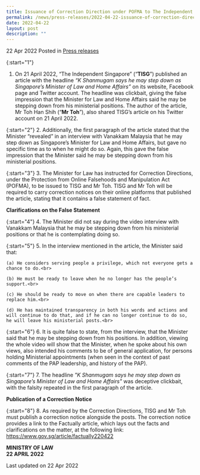```yaml
---
title: Issuance of Correction Direction under POFMA to The Independent Singapore
permalink: /news/press-releases/2022-04-22-issuance-of-correction-direction-to-the-independent-singapore/
date: 2022-04-22
layout: post
description: ""
---
```

22 Apr 2022 Posted in [Press releases](/news/press-releases)

{:start="1"}
1.	On 21 April 2022, “The Independent Singapore” (“<b>TISG</b>”) published an article with the headline <i>“K Shanmugam says he may step down as Singapore’s Minister of Law and Home Affairs”</i> on its website, Facebook page and Twitter account. The headline was clickbait, giving the false impression that the Minister for Law and Home Affairs said he may be stepping down from his ministerial positions. The author of the article, Mr Toh Han Shih (“<b>Mr Toh</b>”), also shared TISG’s article on his Twitter account on 21 April 2022.

{:start="2"}
2.	Additionally, the first paragraph of the article stated that the Minister “revealed” in an interview with Vanakkam Malaysia that he may step down as Singapore’s Minister for Law and Home Affairs, but gave no specific time as to when he might do so. Again, this gave the false impression that the Minister said he may be stepping down from his ministerial positions. 

{:start="3"}
3.	The Minister for Law has instructed for Correction Directions, under the Protection from Online Falsehoods and Manipulation Act (POFMA), to be issued to TISG and Mr Toh. TISG and Mr Toh will be required to carry correction notices on their online platforms that published the article, stating that it contains a false statement of fact. 

**Clarifications on the False Statement**

{:start="4"}
4.	The Minister did not say during the video interview with Vanakkam Malaysia that he may be stepping down from his ministerial positions or that he is contemplating doing so. 

{:start="5"}
5.	In the interview mentioned in the article, the Minister said that:

    (a)	He considers serving people a privilege, which not everyone gets a chance to do.<br>
    
    (b)	He must be ready to leave when he no longer has the people’s support.<br>
 
    (c)	He should be ready to move on when there are capable leaders to replace him.<br>
 
    (d)	He has maintained transparency in both his words and actions and will continue to do that, and if he can no longer continue to do so, he will leave his ministerial posts.<br>
    
{:start="6"}
6.	It is quite false to state, from the interview, that the Minister said that he may be stepping down from his positions. In addition, viewing the whole video will show that the Minister, when he spoke about his own views, also intended his comments to be of general application, for persons holding Ministerial appointments (when seen in the context of past comments of the PAP leadership, and history of the PAP).

{:start="7"}
7.	The headline <i>"K Shanmugam says he may step down as Singapore’s Minister of Law and Home Affairs"</i> was deceptive clickbait, with the falsity repeated in the first paragraph of the article.   

<b>Publication of a Correction Notice</b>

{:start="8"}
8.	As required by the Correction Directions, TISG and Mr Toh must publish a correction notice alongside the posts. The correction notice provides a link to the Factually article, which lays out the facts and clarifications on the matter, at the following link: <a href="https://www.gov.sg/article/factually220422" target="new">https://www.gov.sg/article/factually220422</a>

 

**MINISTRY OF LAW**
<br>**22 APRIL 2022**


<p class="right-side-updated">Last updated on 22 Apr 2022</p>